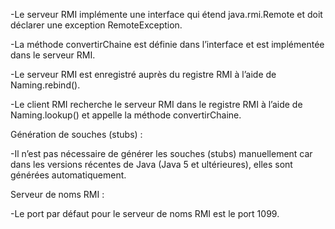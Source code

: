 -Le serveur RMI implémente une interface qui étend java.rmi.Remote et doit déclarer une exception RemoteException.

-La méthode convertirChaine est définie dans l’interface et est implémentée dans le serveur RMI.

-Le serveur RMI est enregistré auprès du registre RMI à l’aide de Naming.rebind().

-Le client RMI recherche le serveur RMI dans le registre RMI à l’aide de Naming.lookup() et appelle la méthode convertirChaine.


Génération de souches (stubs) :

 -Il n’est pas nécessaire de générer les souches (stubs) manuellement car dans les versions récentes de Java (Java 5 et ultérieures), elles sont générées automatiquement.


Serveur de noms RMI :

-Le port par défaut pour le serveur de noms RMI est le port 1099.
